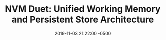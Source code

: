 ---
layout: paper-summary
title:  "NVM Duet: Unified Working Memory and Persistent Store Architecture"
date:   2019-11-03 21:22:00 -0500
categories: paper
paper_title: "NVM Duet: Unified Working Memory and Persistent Store Architecture"
paper_link: https://dl.acm.org/citation.cfm?id=2541957
paper_keyword: NVM; NVM Duet
paper_year: ASPLOS 2014
rw_set:
htm_cd:
htm_cr:
version_mgmt:
---